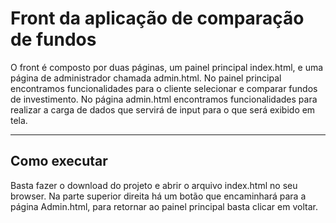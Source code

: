 # Front da aplicação de comparação de fundos

O front é composto por duas páginas, um painel principal index.html, e uma página de administrador chamada admin.html. No painel principal encontramos funcionalidades para o cliente selecionar e comparar fundos de investimento. No página admin.html encontramos funcionalidades para realizar a carga de dados que servirá de input para o que será exibido em tela.

---
## Como executar

Basta fazer o download do projeto e abrir o arquivo index.html no seu browser. Na parte superior direita há um botão que encaminhará 
para a página Admin.html, para retornar ao painel principal basta clicar em voltar.
